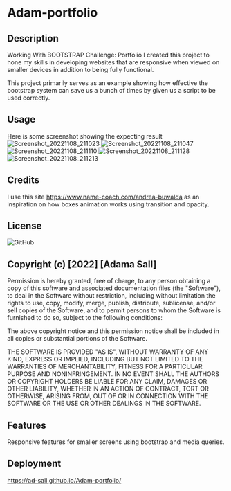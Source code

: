 # Adam-portfolio

## Description
Working With BOOTSTRAP Challenge: Portfolio
I created this project to hone my skills in developing websites that are responsive when viewed on smaller devices in addition to being fully functional.

This project primarily serves as an example showing how effective the bootstrap system can save us a bunch of times  by given us a script to be  used correctly.



## Usage

Here is some screenshot showing the expecting result
![Screenshot_20221108_211023](https://user-images.githubusercontent.com/115763652/200690504-8e860260-de19-4903-9ed1-3435c179d34d.png)
![Screenshot_20221108_211047](https://user-images.githubusercontent.com/115763652/200690534-2945f641-eb48-4d9b-af08-8708b2cb7c82.png)
![Screenshot_20221108_211110](https://user-images.githubusercontent.com/115763652/200690569-56f779ad-60f3-4c8e-b42a-6175f7122810.png)
![Screenshot_20221108_211128](https://user-images.githubusercontent.com/115763652/200690583-f066d195-3bd1-4c5e-a60c-d87c3946ff6d.png)
![Screenshot_20221108_211213](https://user-images.githubusercontent.com/115763652/200690612-b95a6cfd-09c6-41fe-b280-47a8ce48109b.png)



## Credits

I use this site https://www.name-coach.com/andrea-buwalda as an inspiration on how boxes animation works using transition and opacity.


## License

![GitHub](https://img.shields.io/github/license/Ad-sall/Adam-portfolio?style=for-the-badge)

## Copyright (c) [2022] [Adama Sall]

Permission is hereby granted, free of charge, to any person obtaining a copy of this software and associated documentation files (the "Software"), to deal in the Software without restriction, including without limitation the rights to use, copy, modify, merge, publish, distribute, sublicense, and/or sell copies of the Software, and to permit persons to whom the Software is furnished to do so, subject to the following conditions:

The above copyright notice and this permission notice shall be included in all copies or substantial portions of the Software.

THE SOFTWARE IS PROVIDED "AS IS", WITHOUT WARRANTY OF ANY KIND, EXPRESS OR IMPLIED, INCLUDING BUT NOT LIMITED TO THE WARRANTIES OF MERCHANTABILITY, FITNESS FOR A PARTICULAR PURPOSE AND NONINFRINGEMENT. IN NO EVENT SHALL THE AUTHORS OR COPYRIGHT HOLDERS BE LIABLE FOR ANY CLAIM, DAMAGES OR OTHER LIABILITY, WHETHER IN AN ACTION OF CONTRACT, TORT OR OTHERWISE, ARISING FROM, OUT OF OR IN CONNECTION WITH THE SOFTWARE OR THE USE OR OTHER DEALINGS IN THE SOFTWARE.

## Features

Responsive features for smaller screens using bootstrap and media queries.

## Deployment  

 https://ad-sall.github.io/Adam-portfolio/
